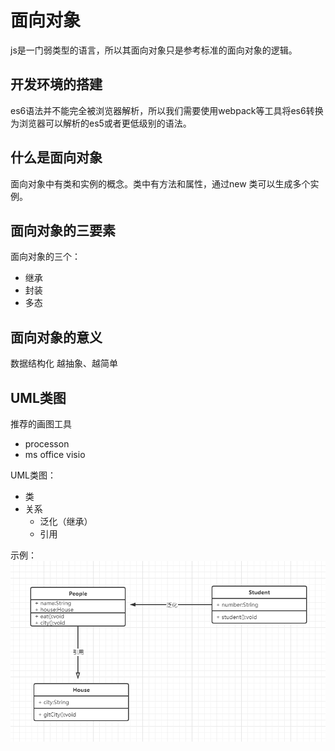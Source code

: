 # 面向对象

js是一门弱类型的语言，所以其面向对象只是参考标准的面向对象的逻辑。


## 开发环境的搭建

es6语法并不能完全被浏览器解析，所以我们需要使用webpack等工具将es6转换为浏览器可以解析的es5或者更低级别的语法。


## 什么是面向对象

面向对象中有类和实例的概念。类中有方法和属性，通过new 类可以生成多个实例。

## 面向对象的三要素

面向对象的三个：
- 继承
- 封装
- 多态

## 面向对象的意义

数据结构化
越抽象、越简单

## UML类图

推荐的画图工具
- processon
- ms office visio

UML类图：
- 类
- 关系
  - 泛化（继承）
  - 引用

示例：
![](./image/UML.png)